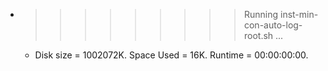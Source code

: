 * >>>>>>>>> Running inst-min-con-auto-log-root.sh ...
  * Disk size = 1002072K. Space Used = 16K. Runtime = 00:00:00:00.
